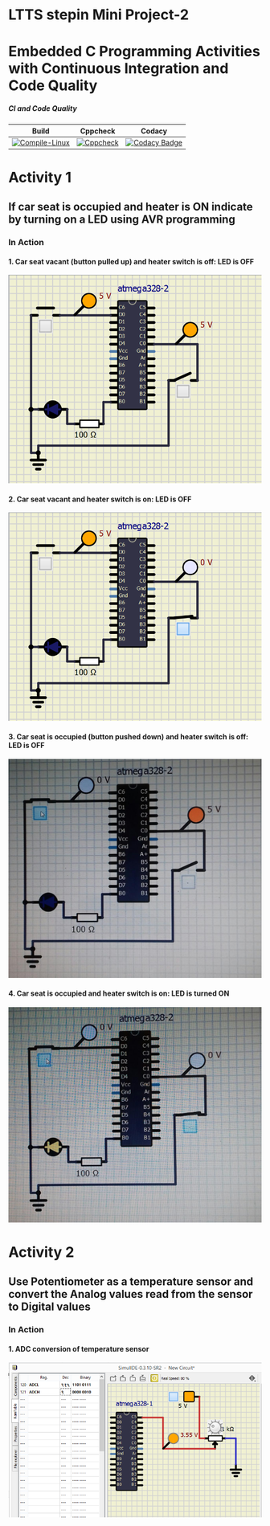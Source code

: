 # LTTS stepin Mini Project-2
# Embedded C Programming Activities with Continuous Integration and Code Quality


##### CI and Code Quality

|Build|Cppcheck|Codacy|
|:--:|:--:|:--:|
|[![Compile-Linux](https://github.com/99cherrys/Embedded-Activities/actions/workflows/compile.yml/badge.svg)](https://github.com/99cherrys/Embedded-Activities/actions/workflows/compile.yml)|[![Cppcheck](https://github.com/99cherrys/Embedded-Activities/actions/workflows/cppcheck.yml/badge.svg)](https://github.com/99cherrys/Embedded-Activities/actions/workflows/cppcheck.yml)| [![Codacy Badge](https://app.codacy.com/project/badge/Grade/e67c356d365c44ab8034f155c7f1e93a)](https://www.codacy.com/gh/99cherrys/Embedded-Activities/dashboard?utm_source=github.com&amp;utm_medium=referral&amp;utm_content=99cherrys/Embedded-Activities&amp;utm_campaign=Badge_Grade) |

# Activity 1 
   ## If car seat is occupied and heater is ON indicate by turning on a LED using AVR programming
   
### In Action

#### 1. Car seat vacant (button pulled up) and heater switch is off: LED is OFF
![OFF](Simulation/Activity1/1.png)

#### 2. Car seat vacant and heater switch is on: LED is OFF
![OFF](Simulation/Activity1/2.png)

#### 3. Car seat is occupied (button pushed down) and heater switch is off: LED is OFF
![OFF](Simulation/Activity1/3.jpeg)

#### 4. Car seat is occupied and heater switch is on: LED is turned ON
![ON](Simulation/Activity1/4.jpeg)

# Activity 2
   ## Use Potentiometer as a temperature sensor and convert the Analog values read from the sensor to Digital values
   
### In Action

#### 1. ADC conversion of temperature sensor 
![ADC](Simulation/activity2.PNG)


